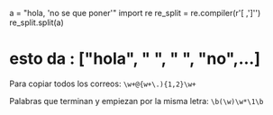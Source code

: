 a = "hola, 'no se que poner'"
import re
re_split = re.compiler(r'[ ,\']'')
re_split.split(a)
# esto da : ["hola", " ", " ", "no",...]




Para copiar todos los correos: `\w+@{w+\.){1,2}\w+`

Palabras que terminan y empiezan por la misma letra:
`\b(\w)\w*\1\b`
